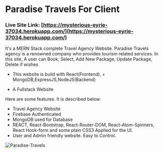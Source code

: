 # Paradise Travels For Client

### Live Site Link: [https://mysterious-eyrie-37034.herokuapp.com/](https://mysterious-eyrie-37034.herokuapp.com/)

It's a MERN Stack complete Travel Agency Website. Paradise Travels agency is a renowned company who provides tourism related services. In this site, A user can Book, Select, Add New Package, Update Package, Delete if wishes

* This website is build with React(Frontend), + MongoDB,ExpressJS,NodeJS(Backend)

* A Fullstack Website

Here are some features. It is described below:

* Travel Agency Website
* Firebase Authenticated
* MongoDB used for Database
* REACT, React-Bootstrap, React-Router-DOM, React-Atom-Spinners, React Hook-form    and  some plain CSS3 Applied for the UI.
* User and Admin friendly website. Easy to Control.

 ![Paradise-Travels](https://i.ibb.co/zhG6F1X/screenshot-localhost-3000-2021-11-12-04-14-15.png)